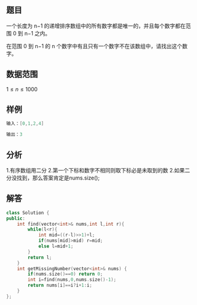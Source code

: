 ## **题目**
一个长度为 n−1 的递增排序数组中的所有数字都是唯一的，并且每个数字都在范围 0 到 n−1 之内。

在范围 0 到 n−1 的 n 个数字中有且只有一个数字不在该数组中，请找出这个数字。

## **数据范围**
$1≤n≤1000$

## **样例**
```c++
输入：[0,1,2,4]

输出：3
```

## **分析**
1.有序数组用二分
2.第一个下标和数字不相同则取下标必是未取到的数
2.如果二分没找到，那么答案肯定是nums.size();

## **解答**
```c++
class Solution {
public:
    int find(vector<int>& nums,int l,int r){
        while(l<r){
            int mid=((r-l)>>1)+l;
            if(nums[mid]>mid) r=mid;
            else l=mid+1;
        }
        return l;
    }
    int getMissingNumber(vector<int>& nums) {
        if(nums.size()==0) return 0;
        int i=find(nums,0,nums.size()-1);
        return nums[i]==i?i+1:i;
    }
};
```
